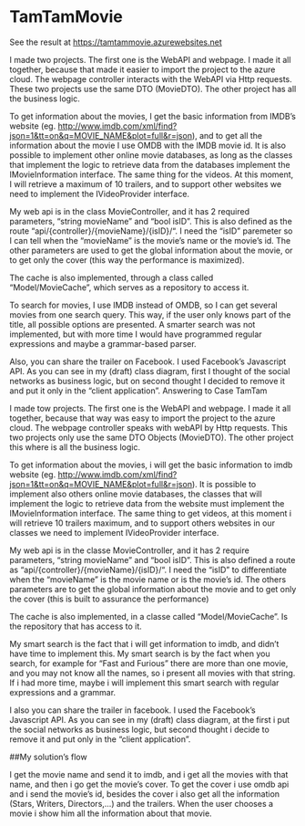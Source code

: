 # TamTamMovie

See the result at https://tamtammovie.azurewebsites.net

I made two projects. The first one is the WebAPI and webpage. I made it all together, because that made it easier to import the project to the azure cloud. The webpage controller interacts with the WebAPI via Http requests. These two projects use the same DTO (MovieDTO).
The other project has all the business logic.

To get information about the movies, I get the basic information from IMDB’s website (eg. http://www.imdb.com/xml/find?json=1&tt=on&q=MOVIE_NAME&plot=full&r=json), and to get all the information about the movie I use OMDB with the IMDB movie id.
It is also possible to implement other online movie databases, as long as the classes that implement the logic to retrieve data from the databases implement the IMovieInformation interface.
The same thing for the videos. At this moment, I will retrieve a maximum of 10 trailers, and to support other websites we need to implement the IVideoProvider interface.

My web api is in the class MovieController, and it has 2 required parameters, “string movieName” and “bool isID”. This is also defined as the route “api/{controller}/{movieName}/{isID}/“.
I need the “isID” paremeter so I can tell when the “movieName” is the movie’s name or the movie’s id.
The other parameters are used to get the global information about the movie, or to get only the cover (this way the performance is maximized).

The cache is also implemented, through a class called “Model/MovieCache”, which serves as a repository to access it.

To search for movies, I use IMDB instead of OMDB, so I can get several movies from one search query. This way, if the user only knows part of the title, all possible options are presented. A smarter search was not implemented, but with more time I would have programmed regular expressions and maybe a grammar-based parser.

Also, you can share the trailer on Facebook. I used Facebook’s Javascript API.
As you can see in my (draft) class diagram, first I thought of the social networks as business logic, but on second thought  I decided to remove it and put it only in the “client application”.
Answering to Case TamTam

I made tow projects. The first one is the WebAPI and webpage. I made it all together, because that way was easy to import the project to the azure cloud. The webpage controller speaks with webAPI by Http requests. This two projects only use the same DTO Objects (MovieDTO).
The other project this where is all the business logic.

To get information about the movies, i will get the basic information to imdb website (eg. http://www.imdb.com/xml/find?json=1&tt=on&q=MOVIE_NAME&plot=full&r=json).
It is possible to implement also others online movie databases, the classes that will implement the logic to retrieve data from the website must implement the IMovieInformation interface.
The same thing to get videos, at this moment i will retrieve 10 trailers maximum, and to support others websites in our classes we need to implement IVideoProvider interface.

My web api is in the classe MovieController, and it has 2 require parameters, “string movieName” and “bool isID”. This is also defined a route as “api/{controller}/{movieName}/{isID}/“.
I need the “isID” to differentiate when the “movieName” is the movie name or is the movie’s id.
The others parameters are to get the global information about the movie and to get only the cover (this is built to assurance the performance)

The cache is also implemented, in a classe called “Model/MovieCache”. Is the repository that has access to it.

My smart search is the fact that i will get information to imdb, and didn’t have time to implement this.
My smart search is by the fact when you search, for example for “Fast and Furious” there are more than one movie, and you may not know all the names, so i present all movies with that string.
If i had more time, maybe i will implement this smart search with regular expressions and a grammar.

I also you can share the trailer in facebook. I used the Facebook’s Javascript API.
As you can see in my (draft) class diagram, at the first i put the social networks as business logic, but second thought  i decide to remove it and put only in the “client application”.




##My solution’s flow

I get the movie name and send it to imdb, and i get all the movies with that name, and then i go get the movie’s cover. To get the cover i use omdb api and i send the movie’s id, besides the cover i also get all the information (Stars, Writers, Directors,...) and the trailers.
When the user chooses a movie i show him all the information about that movie.

